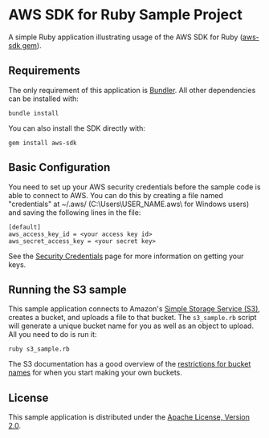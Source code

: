 # AWS SDK for Ruby Sample Project

A simple Ruby application illustrating usage of the AWS SDK for Ruby ([aws-sdk gem](http://rubygems.org/gems/aws-sdk)).

## Requirements

The only requirement of this application is [Bundler](http://bundler.io). All other dependencies can be installed with:

    bundle install

You can also install the SDK directly with:

    gem install aws-sdk

## Basic Configuration

You need to set up your AWS security credentials before the sample code is able
to connect to AWS. You can do this by creating a file named "credentials" at ~/.aws/ 
(C:\Users\USER_NAME\.aws\ for Windows users) and saving the following lines in the file:

    [default]
    aws_access_key_id = <your access key id>
    aws_secret_access_key = <your secret key>

See the [Security Credentials](http://aws.amazon.com/security-credentials) page
for more information on getting your keys.

## Running the S3 sample

This sample application connects to Amazon's [Simple Storage Service (S3)](http://aws.amazon.com/s3),
creates a bucket, and uploads a file to that bucket. The `s3_sample.rb` script
will generate a unique bucket name for you as well as an object to upload. All
you need to do is run it:

    ruby s3_sample.rb

The S3 documentation has a good overview of the [restrictions for bucket names](http://docs.aws.amazon.com/AmazonS3/latest/dev/BucketRestrictions.html)
for when you start making your own buckets.

## License

This sample application is distributed under the
[Apache License, Version 2.0](http://www.apache.org/licenses/LICENSE-2.0).

